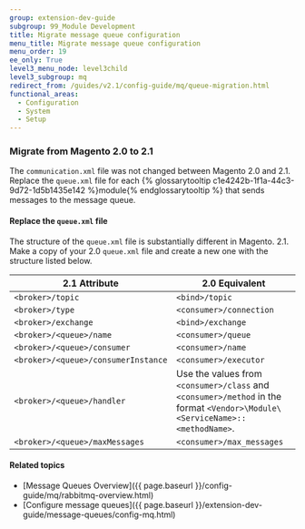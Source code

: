 ```yaml
---
group: extension-dev-guide
subgroup: 99_Module Development
title: Migrate message queue configuration
menu_title: Migrate message queue configuration
menu_order: 19
ee_only: True
level3_menu_node: level3child
level3_subgroup: mq
redirect_from: /guides/v2.1/config-guide/mq/queue-migration.html
functional_areas:
  - Configuration
  - System
  - Setup
---
```


### Migrate from Magento 2.0 to 2.1 ###

The `communication.xml` file was not changed between Magento 2.0 and 2.1. Replace the `queue.xml` file for each {% glossarytooltip c1e4242b-1f1a-44c3-9d72-1d5b1435e142 %}module{% endglossarytooltip %} that sends messages to the message queue.

#### Replace the `queue.xml` file ####

The structure of the `queue.xml` file is substantially different in Magento. 2.1. Make a copy of your 2.0 `queue.xml` file and create a new one with the structure listed below.

| 2.1 Attribute  | 2.0 Equivalent |
| ---------------- | ----------- |
`<broker>/topic` | `<bind>/topic`
`<broker>/type` | `<consumer>/connection`
`<broker>/exchange` | `<bind>/exchange`
`<broker>/<queue>/name` | `<consumer>/queue`
`<broker>/<queue>/consumer` | `<consumer>/name`
`<broker>/<queue>/consumerInstance` | `<consumer>/executor`
`<broker>/<queue>/handler` | Use the values from `<consumer>/class` and `<consumer>/method` in the format `<Vendor>\Module\<ServiceName>::<methodName>`.
`<broker>/<queue>/maxMessages` | `<consumer>/max_messages`

#### Related topics

*	[Message Queues Overview]({{ page.baseurl }}/config-guide/mq/rabbitmq-overview.html)
*	[Configure message queues]({{ page.baseurl }}/extension-dev-guide/message-queues/config-mq.html)
